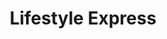 ---
title: "Lifestyle Express"
url: /blaydon-on-tyne/lifestyle-express-park-avenue/
shop: convenience
---